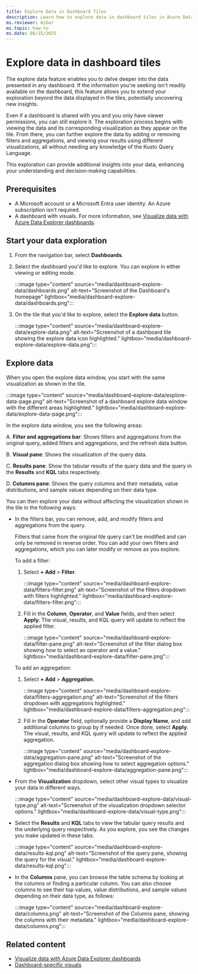```yaml
---
title: Explore Data in Dashboard Tiles
description: Learn how to explore data in dashboard tiles in Azure Data Explorer for more insights about the information rendered in the visual.
ms.reviewer: mibar
ms.topic: how-to
ms.date: 08/25/2025
---
```

# Explore data in dashboard tiles

The explore data feature enables you to delve deeper into the data presented in any dashboard. If the information you're seeking isn't readily available on the dashboard, this feature allows you to extend your exploration beyond the data displayed in the tiles, potentially uncovering new insights.

Even if a dashboard is shared with you and you only have viewer permissions, you can still explore it. The exploration process begins with viewing the data and its corresponding visualization as they appear on the tile. From there, you can further explore the data by adding or removing filters and aggregations, and viewing your results using different visualizations, all without needing any knowledge of the Kusto Query Language.

This exploration can provide additional insights into your data, enhancing your understanding and decision-making capabilities.

## Prerequisites

* A Microsoft account or a Microsoft Entra user identity. An Azure subscription isn't required.
* A dashboard with visuals. For more information, see [Visualize data with Azure Data Explorer dashboards](azure-data-explorer-dashboards.md).

## Start your data exploration

1. From the navigation bar, select **Dashboards**.
1. Select the dashboard you'd like to explore. You can explore in either viewing or editing mode.

    :::image type="content" source="media/dashboard-explore-data/dashboards.png" alt-text="Screenshot of the Dashboard's homepage" lightbox="media/dashboard-explore-data/dashboards.png":::

1. On the tile that you'd like to explore, select the **Explore data** button.

    :::image type="content" source="media/dashboard-explore-data/explore-data.png" alt-text="Screenshot of a dashboard tile showing the explore data icon highlighted." lightbox="media/dashboard-explore-data/explore-data.png":::

## Explore data

When you open the explore data window, you start with the same visualization as shown in the tile.

:::image type="content" source="media/dashboard-explore-data/explore-data-page.png" alt-text="Screenshot of a dashboard explore data window with the different areas highlighted." lightbox="media/dashboard-explore-data/explore-data-page.png":::

In the explore data window, you see the following areas:

A. **Filter and aggregations bar**: Shows filters and aggregations from the original query, added filters and aggregations, and the refresh data button.

B. **Visual pane**: Shows the visualization of the query data.

C. **Results pane**: Show the tabular results of the query data and the query in the **Results** and **KQL** tabs respectively.

D. **Columns pane**: Shows the query columns and their metadata, value distributions, and sample values depending on their data type.

You can then explore your data without affecting the visualization shown in the tile in the following ways:

* In the filters bar, you can remove, add, and modify filters and aggregations from the query.

    Filters that came from the original tile query can't be modified and can only be removed in reverse order. You can add your own filters and aggregations, which you can later modify or remove as you explore.

    To add a filter:

    1. Select **+ Add** > **Filter**.

        :::image type="content" source="media/dashboard-explore-data/filters-filter.png" alt-text="Screenshot of the filters dropdown with filters highlighted." lightbox="media/dashboard-explore-data/filters-filter.png":::

    1. Fill in the **Column**, **Operator**, and **Value** fields, and then select **Apply**. The visual, results, and KQL query will update to reflect the applied filter.

        :::image type="content" source="media/dashboard-explore-data/filter-pane.png" alt-text="Screenshot of the filter dialog box showing how to select an operator and a value." lightbox="media/dashboard-explore-data/filter-pane.png":::

    To add an aggregation:

    1. Select **+ Add** > **Aggregation**.

        :::image type="content" source="media/dashboard-explore-data/filters-aggregation.png" alt-text="Screenshot of the filters dropdown with aggregations highlighted." lightbox="media/dashboard-explore-data/filters-aggregation.png":::

    1. Fill in the **Operator** field, optionally provide a **Display Name**, and add additional columns to group by if needed. Once done, select **Apply**. The visual, results, and KQL query will update to reflect the applied aggregation.

        :::image type="content" source="media/dashboard-explore-data/aggregation-pane.png" alt-text="Screenshot of the aggregation dialog box showing how to select aggregation options." lightbox="media/dashboard-explore-data/aggregation-pane.png":::

* From the **Visualization** dropdown, select other visual types to visualize your data in different ways.

    :::image type="content" source="media/dashboard-explore-data/visual-type.png" alt-text="Screenshot of the visualization dropdown selector options." lightbox="media/dashboard-explore-data/visual-type.png":::

* Select the **Results** and **KQL** tabs to view the tabular query results and the underlying query respectively. As you explore, you see the changes you make updated in these tabs.

    :::image type="content" source="media/dashboard-explore-data/results-kql.png" alt-text="Screenshot of the query pane, showing the query for the visual." lightbox="media/dashboard-explore-data/results-kql.png":::

* In the **Columns** pane, you can browse the table schema by looking at the columns or finding a particular column. You can also choose columns to see their top values, value distributions, and sample values depending on their data type, as follows:

    :::image type="content" source="media/dashboard-explore-data/columns.png" alt-text="Screenshot of the Columns pane, showing the columns with their metadata." lightbox="media/dashboard-explore-data/columns.png":::

## Related content

* [Visualize data with Azure Data Explorer dashboards](azure-data-explorer-dashboards.md)
* [Dashboard-specific visuals](dashboard-visuals.md)
